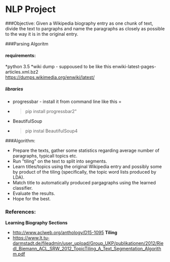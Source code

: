 # NLP Project 
###Objective:
Given a Wikipedia biography entry as one chunk of text, divide the text
to pargraphs and name the paragraphs as closely as possible to the way it is in the
original entry.

###Parsing Algoritm 
#### requirements:
*python 3.5
*wiki dump - suppoused to be like this  enwiki-latest-pages-articles.xml.bz2   
            https://dumps.wikimedia.org/enwiki/latest/
##### libraries 
* progressbar - install it from command line like this = 
* >pip install progressbar2"
* BeautifulSoup
* >pip instal BeautifulSoup4



###Algorithm:
* Prepare the texts, gather some statistics regarding average number of paragraphs, typicall topics etc.
* Run "tiling" on the text to split into segments.
* Learn titles/topics using the original Wikipedia entry and possibly some by product of the tiling (specifically, the topic word lists produced by LDA).
* Match title to automatically produced pargagraphs using the learned classifier.
* Evaluate the results.
* Hope for the best.

### References:
**Learning Biography Sections**
* http://www.aclweb.org/anthology/D15-1095
**Tiling**
* https://www.lt.tu-darmstadt.de/fileadmin/user_upload/Group_UKP/publikationen/2012/Riedl_Biemann_ACL_SRW_2012_TopicTiling_A_Text_Segmentation_Algorithm.pdf
